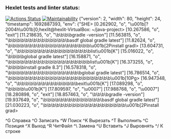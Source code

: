 ### Hexlet tests and linter status:
[![Actions Status](https://github.com/andrg2280/java-project-61/workflows/hexlet-check/badge.svg)](https://github.com/andrg2280/java-project-61/actions)
[![Maintainability](https://api.codeclimate.com/v1/badges/97618623be63867f0a79/maintainability)](https://codeclimate.com/github/andrg2280/java-project-61/maintainability)
{"version": 2, "width": 80, "height": 24, "timestamp": 1692887393, "env": {"SHE>
[0.262902, "o", "\u001b[?2004h\u001b]0;hexlit@hexlit-VirtualBox: ~/java-project>
[10.267586, "o", "exit"]
[11.218635, "o", "\b\b\b\bgradle -version"]
[11.563815, "o", "\b\b\b\b\b\b\b\b\b\b\b\b\b\b\basdf global gradle latest"]
[11.82624, "o", "\b\b\b\b\b\b\b\b\b\b\b\b\b\b\b\b\b\b\b\b\u001b[2Pinstall gradl>
[13.604731, "o", "\b\b\b\b\b\b\b\b\b\b\b\b\b\b\b\b\b\blist\u001b[K"]
[15.016022, "o", "\b\b\b\bglobal gradle latest"]
[16.158871, "o", "\b\b\b\b\b\b\b\b\b\b\b\b\b\b\b\b\b\b\b\blist\u001b[K"]
[16.373255, "o", "\b\b\b\binstall gradle 8.3"]
[16.578318, "o", "\b\b\b\b\b\b\b\b\b\b\b\b\b\b\b\b\b\bglobal gradle latest"]
[16.786514, "o", "\b\b\b\b\b\b\b\b\b\b\b\b\b\b\b\b\b\b\b\b\b\b\b\b\b\u001b[10Pg>
[16.947348, "o", "\b\b\b\b\b\b\b\b\b\b\b\b\b\b\bexit\u001b[K"]
[17.089298, "o", "\b\b\b\b\u001b[K"]
[17.809597, "o", "\u0007"]
[17.988768, "o", "\u0007"]
[18.280898, "o", "exit"]
[18.857463, "o", "\b\b\b\bgradle -version"]
[19.937649, "o", "\b\b\b\b\b\b\b\b\b\b\b\b\b\b\basdf global gradle latest"]
[21.030223, "o", "\b\b\b\b\b\b\b\b\b\b\b\b\b\b\b\b\b\b\b\b\u001b[2Pinstall grad>

^G Справка   ^O Записать  ^W Поиск     ^K Вырезать  ^T Выполнить ^C Позиция
^X Выход     ^R ЧитФайл   ^\ Замена    ^U Вставить  ^J Выровнять ^/ К строке

